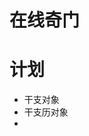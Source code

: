 <!--
 * @Description: 
 * @Version: 1.0.0
 * @Author: lax
 * @Date: 2022-03-19 16:45:51
 * @LastEditors: lax
 * @LastEditTime: 2022-03-19 16:46:00
 * @FilePath: \taobi\readme.md
-->
# 在线奇门

# 计划

* 干支对象
* 干支历对象
* 

